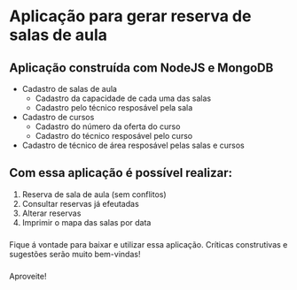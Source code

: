 # Aplicação para gerar reserva de salas de aula

## Aplicação construída com NodeJS e MongoDB
- Cadastro de salas de aula
  - Cadastro da capacidade de cada uma das salas
  - Cadastro pelo técnico resposável pela sala
- Cadastro de cursos 
  - Cadastro do número da oferta do curso
  - Cadastro do técnico resposável pelo curso
- Cadastro de técnico de área resposável pelas salas e cursos

## Com essa aplicação é possível realizar:
1. Reserva de sala de aula (sem conflitos)
1. Consultar reservas já efeutadas
1. Alterar reservas
1. Imprimir o mapa das salas por data

###
Fique á vontade para baixar e utilizar essa aplicação.
Críticas construtivas e sugestões serão muito bem-vindas!
###
Aproveite!


